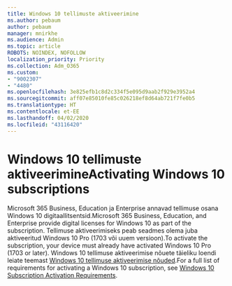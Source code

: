 ```yaml
---
title: Windows 10 tellimuste aktiveerimine
ms.author: pebaum
author: pebaum
manager: mnirkhe
ms.audience: Admin
ms.topic: article
ROBOTS: NOINDEX, NOFOLLOW
localization_priority: Priority
ms.collection: Adm_O365
ms.custom:
- "9002307"
- "4480"
ms.openlocfilehash: 3e825efb1c8d2c334f5e095d9aab2f929e3952a4
ms.sourcegitcommit: aff07e85010fe85c026218ef8d64ab721f7fe0b5
ms.translationtype: HT
ms.contentlocale: et-EE
ms.lasthandoff: 04/02/2020
ms.locfileid: "43116420"
---
```

# <a name="activating-windows-10-subscriptions"></a><span data-ttu-id="4158d-102">Windows 10 tellimuste aktiveerimine</span><span class="sxs-lookup"><span data-stu-id="4158d-102">Activating Windows 10 subscriptions</span></span>

<span data-ttu-id="4158d-103">Microsoft 365 Business, Education ja Enterprise annavad tellimuse osana Windows 10 digitaallitsentsid.</span><span class="sxs-lookup"><span data-stu-id="4158d-103">Microsoft 365 Business, Education, and Enterprise provide digital licenses for Windows 10 as part of the subscription.</span></span> <span data-ttu-id="4158d-104">Tellimuse aktiveerimiseks peab seadmes olema juba aktiveeritud Windows 10 Pro (1703 või uuem versioon).</span><span class="sxs-lookup"><span data-stu-id="4158d-104">To activate the subscription, your device must already have activated Windows 10 Pro (1703 or later).</span></span> <span data-ttu-id="4158d-105">Windows 10 tellimuse aktiveerimise nõuete täieliku loendi leiate teemast [Windows 10 tellimuse aktiveerimise nõuded](https://docs.microsoft.com/windows/deployment/windows-10-subscription-activation#requirements).</span><span class="sxs-lookup"><span data-stu-id="4158d-105">For a full list of requirements for activating a Windows 10 subscription, see [Windows 10 Subscription Activation Requirements](https://docs.microsoft.com/windows/deployment/windows-10-subscription-activation#requirements).</span></span>
